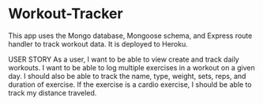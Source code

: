 # Workout-Tracker
This app uses the Mongo database, Mongoose schema, and Express route handler to track workout data. It is deployed to Heroku.

USER STORY
As a user, I want to be able to view create and track daily workouts. I want to be able to log multiple exercises in a workout on a given day. I should also be able to track the name, type, weight, sets, reps, and duration of exercise. If the exercise is a cardio exercise, I should be able to track my distance traveled.
